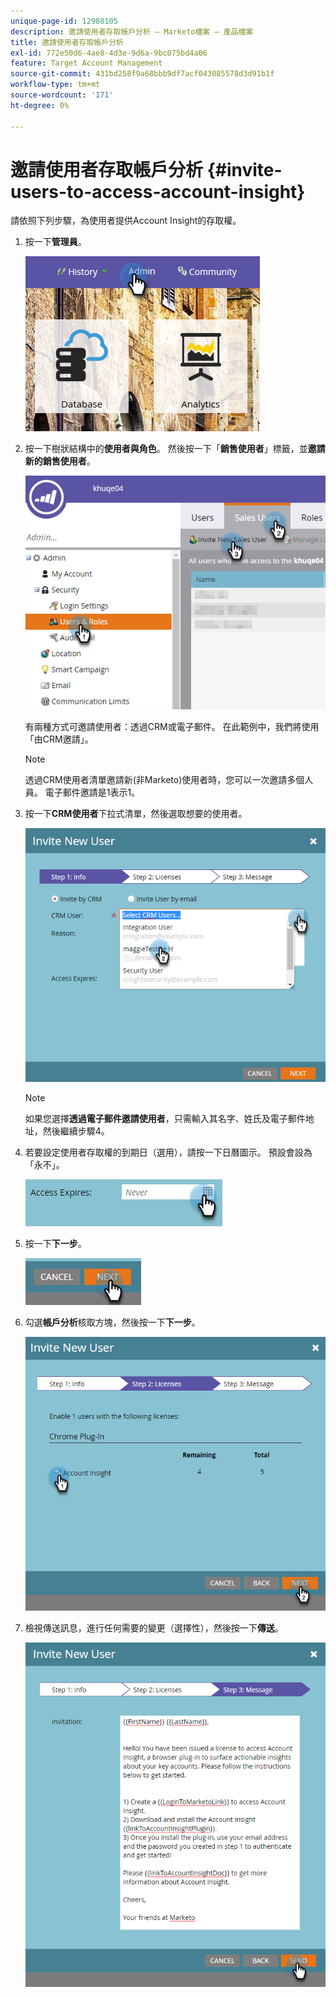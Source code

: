 ```yaml
---
unique-page-id: 12980105
description: 邀請使用者存取帳戶分析 — Marketo檔案 — 產品檔案
title: 邀請使用者存取帳戶分析
exl-id: 772e50d6-4ae8-4d3e-9d6a-9bc075bd4a06
feature: Target Account Management
source-git-commit: 431bd258f9a68bbb9df7acf043085578d3d91b1f
workflow-type: tm+mt
source-wordcount: '171'
ht-degree: 0%

---
```


# 邀請使用者存取帳戶分析 {#invite-users-to-access-account-insight}

請依照下列步驟，為使用者提供Account Insight的存取權。

1. 按一下&#x200B;**管理員**。

   ![](assets/admin-1.png)

1. 按一下樹狀結構中的&#x200B;**使用者與角色**。 然後按一下「**銷售使用者**」標籤，並&#x200B;**邀請新的銷售使用者**。

   ![](assets/two-6.png)

   有兩種方式可邀請使用者：透過CRM或電子郵件。 在此範例中，我們將使用「由CRM邀請」。

   >[!NOTE]
   >
   >透過CRM使用者清單邀請新(非Marketo)使用者時，您可以一次邀請多個人員。 電子郵件邀請是1表示1。

1. 按一下&#x200B;**CRM使用者**&#x200B;下拉式清單，然後選取想要的使用者。

   ![](assets/three-5.png)

   >[!NOTE]
   >
   >如果您選擇&#x200B;**透過電子郵件邀請使用者**，只需輸入其名字、姓氏及電子郵件地址，然後繼續步驟4。

1. 若要設定使用者存取權的到期日（選用），請按一下日曆圖示。 預設會設為「永不」。

   ![](assets/four-5.png)

1. 按一下&#x200B;**下一步**。

   ![](assets/five-5.png)

1. 勾選&#x200B;**帳戶分析**&#x200B;核取方塊，然後按一下&#x200B;**下一步**。

   ![](assets/six-3.png)

1. 檢視傳送訊息，進行任何需要的變更（選擇性），然後按一下&#x200B;**傳送**。

   ![](assets/seven-2.png)
